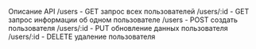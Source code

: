 Описание API
/users - GET запрос всех пользователей
/users/:id - GET запрос информации об одном пользователе
/users - POST создать пользователя
/users/:id - PUT обновление данных пользователя 
/users/:id - DELETE удаление пользователя 
